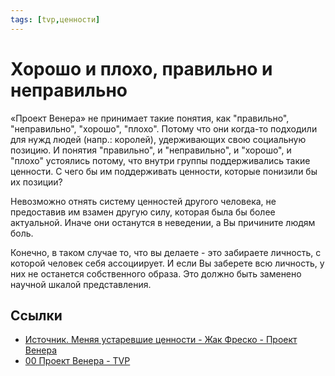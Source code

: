 ```yaml
---
tags: [tvp,ценности]
---
```

# Хорошо и плохо, правильно и неправильно

«Проект Венера» не принимает такие понятия, как "правильно", "неправильно", "хорошо", "плохо". Потому что они когда-то подходили для нужд людей (напр.: королей), удерживающих свою социальную позицию. И понятия "правильно", и "неправильно", и "хорошо", и "плохо" устоялись потому, что внутри группы поддерживались такие ценности. С чего бы им поддерживать ценности, которые понизили бы их позиции?

Невозможно отнять систему ценностей другого человека, не предоставив им взамен другую силу, которая была бы более актуальной. Иначе они останутся в неведении, а Вы причините людям боль.

Конечно, в таком случае то, что вы делаете - это забираете личность, с которой человек себя ассоциирует. И если Вы заберете всю личность, у них не останется собственного образа. Это должно быть заменено научной шкалой представления.

## Ссылки

* [Источник. Меняя устаревшие ценности - Жак Фреско - Проект Венера](https://www.youtube.com/watch?v=ekKE33cOfDs)
* [00 Проект Венера - TVP](00%20Проект%20Венера%20-%20TVP.md)
